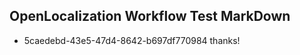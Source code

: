 ## OpenLocalization Workflow Test MarkDown
* 5caedebd-43e5-47d4-8642-b697df770984 thanks!

<!--HONumber=Jul16_HO4-->


